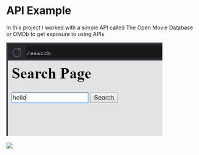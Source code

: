 # API Example
In this project I worked with a simple API called The Open Movie Database or OMDb to get exposure to using APIs

![](https://github.com/JasonHassold/WebDevBootcamp/blob/master/APIs/Screenshots/search.PNG)

![](https://github.com/JasonHassold/WebDevBootcamp/blob/master/APIs/Screenshots/result.PNG)

